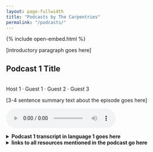 ```yaml
---
layout: page-fullwidth
title: "Podcasts by The Carpentries"
permalink: "/podcasts/"
---
```


{% include open-embed.html %} 

[introductory paragraph goes here]


## Podcast 1 Title
<br/> Host 1 · Guest 1 · Guest 2 · Guest 3

[3-4 sentence summary text about the episode goes here]


<audio src="/files/audio/test.mp3?autoplay=1&loop=1&controls=0" controls preload></audio>


<details>
<summary>
<strong>Podcast 1 transcript in language 1 goes here</strong>
</summary> 

[ add transcript text here please ]
</details>

<details>
<summary>
<strong>links to all resources mentioned in the podcast go here</strong>
</summary>
[ link to all resources mentioned in the podcast chronologically ]
</details>



<!-- Here's how to add new podcast episode listings on this page


## Podcast 2 Title
<br/> Host 1 · Guest 1 · Guest 2 · Guest 3

[3-4 sentence summary text about the episode goes here]

[embed your audio below]
<audio src="linktoyour.mp3?autoplay=1&loop=1&controls=0" controls preload></audio>

<details>
<summary>
<strong>podcast episode transcript in specific language goes here</strong>
</summary> 

[ add transcript text here please ]
</details>

<details>
<summary>
<strong>links to all resources mentioned in the podcast go here</strong>
</summary>
[ link to all resources mentioned in the podcast chronologically ]
</details>

-->